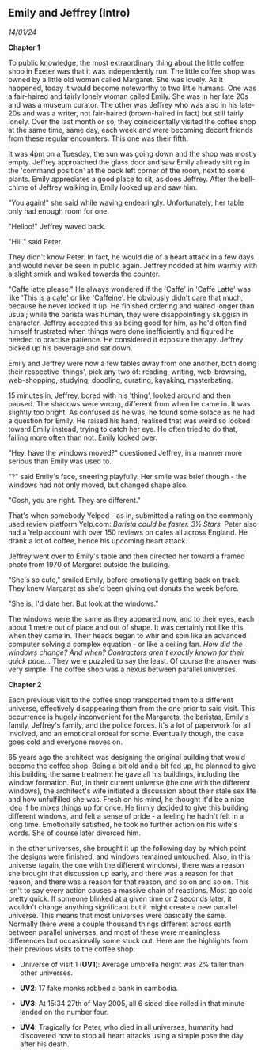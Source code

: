## Emily and Jeffrey (Intro)
*14/01/24*

**Chapter 1**

To public knowledge, the most extraordinary thing about the little
coffee shop in Exeter was that it was independently run. The little
coffee shop was owned by a little old woman called Margaret. She was
lovely. As it happened, today it would become noteworthy to two little
humans. One was a fair-haired and fairly lonely woman called Emily. She
was in her late 20s and was a museum curator. The other was Jeffrey who
was also in his late-20s and was a writer, not fair-haired (brown-haired
in fact) but still fairly lonely. Over the last month or so, they
coincidentally visited the coffee shop at the same time, same day, each
week and were becoming decent friends from these regular encounters.
This one was their fifth.

It was 4pm on a Tuesday, the sun was going down and the shop was mostly
empty. Jeffrey approached the glass door and saw Emily already sitting
in the 'command position' at the back left corner of the room, next to
some plants. Emily appreciates a good place to sit, as does Jeffrey.
After the bell-chime of Jeffrey walking in, Emily looked up and saw him.

"You again!" she said while waving endearingly. Unfortunately, her table
only had enough room for one.

"Helloo!" Jeffrey waved back.

"Hiii.\" said Peter.

They didn\'t know Peter. In fact, he would die of a heart attack in a
few days and would never be seen in public again. Jeffrey nodded at him
warmly with a slight smirk and walked towards the counter.

"Caffe latte please." He always wondered if the 'Caffe' in 'Caffe Latte'
was like 'This is a cafe' or like 'Caffeine'. He obviously didn't care
that much, because he never looked it up. He finished ordering and
waited longer than usual; while the barista was human, they were
disappointingly sluggish in character. Jeffrey accepted this as being
good for him, as he'd often find himself frustrated when things were
done inefficiently and figured he needed to practise patience. He
considered it exposure therapy. Jeffrey picked up his beverage and sat
down.

Emily and Jeffrey were now a few tables away from one another, both
doing their respective \'things\', pick any two of: reading, writing,
web-browsing, web-shopping, studying, doodling, curating, kayaking,
masterbating.

15 minutes in, Jeffrey, bored with his 'thing', looked around and then
paused. The shadows were wrong, different from when he came in. It was
slightly too bright. As confused as he was, he found some solace as he
had a question for Emily. He raised his hand, realised that was weird so
looked toward Emily instead, trying to catch her eye. He often tried to
do that, failing more often than not. Emily looked over.

\"Hey, have the windows moved?\" questioned Jeffrey, in a manner more
serious than Emily was used to.

\"?\" said Emily\'s face, sneering playfully. Her smile was brief
though - the windows had not only moved, but changed shape also.

\"Gosh, you are right. They are different."

That\'s when somebody Yelped - as in, submitted a rating on the commonly
used review platform Yelp.com: *Barista could be faster. 3½ Stars.*
Peter also had a Yelp account with over 150 reviews on cafes all across
England. He drank a lot of coffee, hence his upcoming heart attack.

Jeffrey went over to Emily's table and then directed her toward a framed
photo from 1970 of Margaret outside the building.

"She's so cute," smiled Emily, before emotionally getting back on track.
They knew Margaret as she'd been giving out donuts the week before.

"She is, I'd date her. But look at the windows."

The windows were the same as they appeared now, and to their eyes, each
about 1 metre out of place and out of shape. It was certainly not like
this when they came in. Their heads began to whir and spin like an
advanced computer solving a complex equation - or like a ceiling fan.
*How did the windows change? And when? Contractors aren't exactly known
for their quick pace...* They were puzzled to say the least. Of course
the answer was very simple: The coffee shop was a nexus between parallel
universes.

**Chapter 2**

Each previous visit to the coffee shop transported them to a different
universe, effectively disappearing them from the one prior to said
visit. This occurrence is hugely inconvenient for the Margarets, the
baristas, Emily's family, Jeffrey's family, and the police forces. It's
a lot of paperwork for all involved, and an emotional ordeal for some.
Eventually though, the case goes cold and everyone moves on.

65 years ago the architect was designing the original building that
would become the coffee shop. Being a bit old and a bit fed up, he
planned to give this building the same treatment he gave all his
buildings, including the window formation. But, in their current
universe (the one with the different windows), the architect's wife
initiated a discussion about their stale sex life and how unfulfilled
she was. Fresh on his mind, he thought it\'d be a nice idea if he mixes
things up for once. He firmly decided to give this building different
windows, and felt a sense of pride - a feeling he hadn't felt in a long
time. Emotionally satisfied, he took no further action on his wife's
words. She of course later divorced him.

In the other universes, she brought it up the following day by which
point the designs were finished, and windows remained untouched. Also,
in this universe (again, the one with the different windows), there was
a reason she brought that discussion up early, and there was a reason
for that reason, and there was a reason for that reason, and so on and
so on. This isn't to say every action causes a massive chain of
reactions. Most go cold pretty quick. If someone blinked at a given time
or 2 seconds later, it wouldn't change anything significant but it might
create a new parallel universe. This means that most universes were
basically the same. Normally there were a couple thousand things
different across earth between parallel universes, and most of these
were meaningless differences but occasionally some stuck out. Here are
the highlights from their previous visits to the coffee shop:

-   Universe of visit 1 (**UV1**): Average umbrella height was 2% taller than other universes.

-   **UV2**: 17 fake monks robbed a bank in cambodia.

-   **UV3**: At 15:34 27th of May 2005, all 6 sided dice rolled in that minute landed on the number four.

-   **UV4**: Tragically for Peter, who died in all universes, humanity had discovered how to stop all heart attacks using a simple pose the day after his death.

